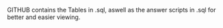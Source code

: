 GITHUB contains the Tables in .sql, aswell as the answer scripts in .sql for better and easier viewing. 
